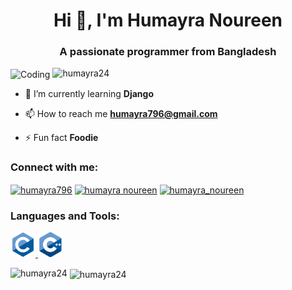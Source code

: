
<h1 align="center">Hi 👋, I'm Humayra Noureen</h1>
<h3 align="center">A passionate programmer from Bangladesh</h3>
<img align="center" alt="Coding" width="400" src="" 


<p align="center"> <img src="https://komarev.com/ghpvc/?username=humayra24&label=Profile%20views&color=0e75b6&style=flat" alt="humayra24" /> </p>

- 🌱 I’m currently learning **Django**

- 📫 How to reach me **humayra796@gmail.com**
- ⚡ Fun fact **Foodie**

<h3 align="left">Connect with me:</h3>
<p align="left">
<a href="https://www.hackerrank.com/humayra796" target="blank"><img align="center" src="https://raw.githubusercontent.com/rahuldkjain/github-profile-readme-generator/master/src/images/icons/Social/hackerrank.svg" alt="humayra796" height="30" width="40" /></a>
<a href="https://www.linkedin.com/in/humayra-noureen-523907261/" target="blank"><img align="center" src="https://raw.githubusercontent.com/rahuldkjain/github-profile-readme-generator/master/src/images/icons/Social/linked-in-alt.svg" alt="humayra noureen" height="30" width="40" /></a>
<a href="https://codeforces.com/profile/humayra796" target="blank"><img align="center" src="https://raw.githubusercontent.com/rahuldkjain/github-profile-readme-generator/master/src/images/icons/Social/codeforces.svg" alt="humayra_noureen" height="30" width="40" /></a>
</p>

<h3 align="left">Languages and Tools:</h3>
<p align="left"> <a href="https://www.cprogramming.com/" target="_blank" rel="noreferrer"> <img src="https://raw.githubusercontent.com/devicons/devicon/master/icons/c/c-original.svg" alt="c" width="40" height="40"/> </a> <a href="https://www.w3schools.com/cpp/" target="_blank" rel="noreferrer"> <img src="https://raw.githubusercontent.com/devicons/devicon/master/icons/cplusplus/cplusplus-original.svg" alt="cplusplus" width="40" height="40"/> </a> </p>

<p><img align="left" src="https://github-readme-stats.vercel.app/api/top-langs?username=humayra24&show_icons=true&locale=en&layout=compact" alt="humayra24" /></p>

<p>&nbsp;<img align="center" src="https://github-readme-stats.vercel.app/api?username=humayra24&show_icons=true&locale=en" alt="humayra24" /></p>
